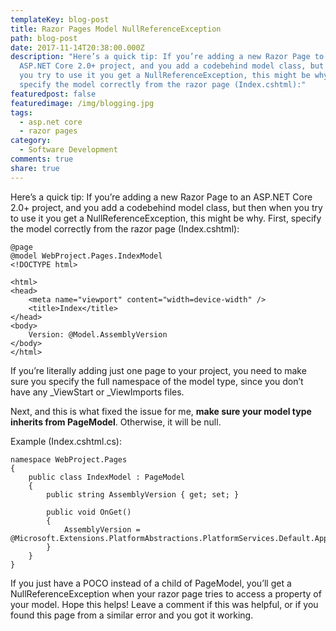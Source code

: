 ```yaml
---
templateKey: blog-post
title: Razor Pages Model NullReferenceException
path: blog-post
date: 2017-11-14T20:38:00.000Z
description: "Here’s a quick tip: If you’re adding a new Razor Page to an
  ASP.NET Core 2.0+ project, and you add a codebehind model class, but then when
  you try to use it you get a NullReferenceException, this might be why. First,
  specify the model correctly from the razor page (Index.cshtml):"
featuredpost: false
featuredimage: /img/blogging.jpg
tags:
  - asp.net core
  - razor pages
category:
  - Software Development
comments: true
share: true
---
```

Here’s a quick tip: If you’re adding a new Razor Page to an ASP.NET Core 2.0+ project, and you add a codebehind model class, but then when you try to use it you get a NullReferenceException, this might be why. First, specify the model correctly from the razor page (Index.cshtml):

```
@page
@model WebProject.Pages.IndexModel
<!DOCTYPE html>
 
<html>
<head>
    <meta name="viewport" content="width=device-width" />
    <title>Index</title>
</head>
<body>
    Version: @Model.AssemblyVersion
</body>
</html>
```

If you’re literally adding just one page to your project, you need to make sure you specify the full namespace of the model type, since you don’t have any _ViewStart or _ViewImports files.

Next, and this is what fixed the issue for me, **make sure your model type inherits from PageModel**. Otherwise, it will be null.

Example (Index.cshtml.cs):

```
namespace WebProject.Pages
{
    public class IndexModel : PageModel
    {
        public string AssemblyVersion { get; set; }
 
        public void OnGet()
        {
            AssemblyVersion = @Microsoft.Extensions.PlatformAbstractions.PlatformServices.Default.Application.ApplicationVersion;
        }
    }
}
```

If you just have a POCO instead of a child of PageModel, you’ll get a NullReferenceException when your razor page tries to access a property of your model. Hope this helps! Leave a comment if this was helpful, or if you found this page from a similar error and you got it working.